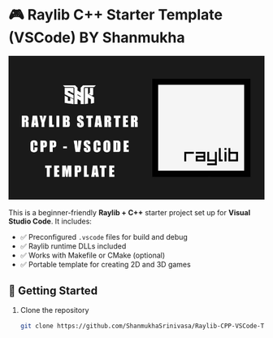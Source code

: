 # 🎮 Raylib C++ Starter Template (VSCode) BY Shanmukha

![Preview](preview.jpg)

This is a beginner-friendly **Raylib + C++** starter project set up for **Visual Studio Code**. It includes:

- ✅ Preconfigured `.vscode` files for build and debug
- ✅ Raylib runtime DLLs included
- ✅ Works with Makefile or CMake (optional)
- ✅ Portable template for creating 2D and 3D games

## 🧪 Getting Started

1. Clone the repository  
   ```bash
   git clone https://github.com/ShanmukhaSrinivasa/Raylib-CPP-VSCode-Template-Shanmukha.git
